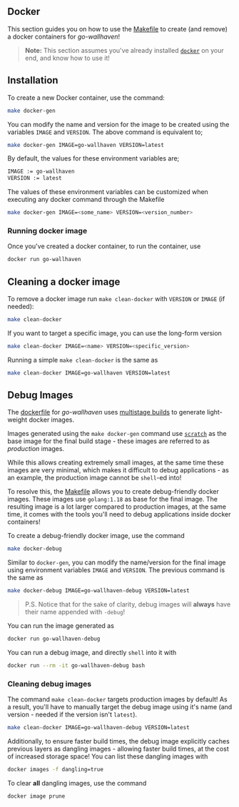 ## Docker

This section guides you on how to use the [Makefile][makefile] to create (and remove)
a docker containers for *go-wallhaven*!

> **Note:** This section assumes you've already installed [`docker`](https://www.docker.com)
on your end, and know how to use it!


## Installation

To create a new Docker container, use the command:

```bash
make docker-gen
```

You can modify the name and version for the image to be created using the variables
`IMAGE` and `VERSION`. The above command is equivalent to;

```bash
make docker-gen IMAGE=go-wallhaven VERSION=latest
```

By default, the values for these environment variables are; <br>

```bash
IMAGE := go-wallhaven
VERSION := latest
```

The values of these environment variables can be customized when executing any docker
command through the Makefile

```bash
make docker-gen IMAGE=<some_name> VERSION=<version_number>
```


### Running docker image

Once you've created a docker container, to run the container, use

```bash
docker run go-wallhaven
```

## Cleaning a docker image

To remove a docker image run `make clean-docker` with `VERSION` or `IMAGE` (if needed):

```bash
make clean-docker
```

If you want to target a specific image, you can use the long-form version

```bash
make clean-docker IMAGE=<name> VERSION=<specific_version>
```

Running a simple `make clean-docker` is the same as

```bash
make clean-docker IMAGE=go-wallhaven VERSION=latest
```


## Debug Images

The [dockerfile](./Dockerfile) for *go-wallhaven* uses
[multistage builds][multistage] to generate light-weight docker images.

Images generated using the `make docker-gen` command use [`scratch`][scratch_image] as
the base image for the final build stage - these images are referred to as *production*
images.

While this allows creating extremely small images, at the same time these images are
very minimal, which makes it difficult to debug applications - as an example, the
production image cannot be `shell`-ed into!

To resolve this, the [Makefile][makefile] allows you to create debug-friendly docker
images. These images use `golang:1.18` as base for the final
image. The resulting image is a lot larger compared to production images, at the same
time, it comes with the tools you'll need to debug applications inside docker containers!

To create a debug-friendly docker image, use the command

```bash
make docker-debug
```

Similar to `docker-gen`, you can modify the name/version for the final image using
environment variables `IMAGE` and `VERSION`. The previous command is the same as

```bash
make docker-debug IMAGE=go-wallhaven-debug VERSION=latest
```

> P.S. Notice that for the sake of clarity, debug images will **always** have their
> name appended with `-debug`!

You can run the image generated as

```bash
docker run go-wallhaven-debug
```

You can run a debug image, and directly `shell` into it with

```bash
docker run --rm -it go-wallhaven-debug bash
```

### Cleaning debug images

The command `make clean-docker` targets production images by default! As a result,
you'll have to manually target the debug image using it's name (and version - needed
if the version isn't `latest`).

```bash
make clean-docker IMAGE=go-wallhaven-debug VERSION=latest
```

Additionally, to ensure faster build times, the debug image explicitly caches previous
layers as dangling images - allowing faster build times, at the cost of increased
storage space! You can list these dangling images with

```bash
docker images -f dangling=true
```

To clear **all** dangling images, use the command

```bash
docker image prune
```

[makefile]: ../Makefile
[scratch_image]: https://hub.docker.com/_/scratch
[multistage]: https://docs.docker.com/develop/develop-images/multistage-build/
